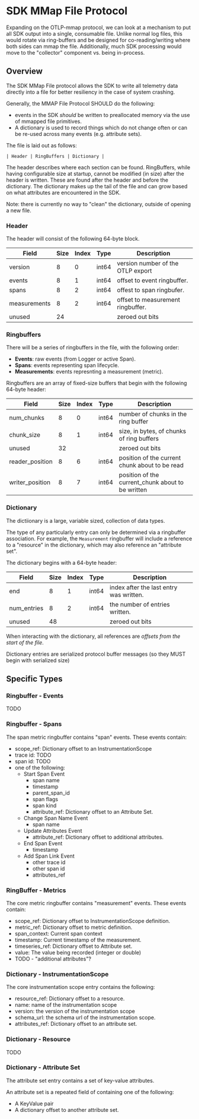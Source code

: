 # SDK MMap File Protocol

Expanding on the OTLP-mmap protocol, we can look at a mechanism to put all SDK
output into a single, consumable file. Unlike normal log files, this would rotate
via ring-buffers and be designed for co-reading/writing where both sides can mmap
the file.  Additionally, much SDK processing would move to the "collector"
component vs. being in-process.

## Overview

The SDK MMap File protocol allows the SDK to write all telemetry data directly into
a file for better resiliency in the case of system crashing.


Generally, the MMAP File Protocol SHOULD do the following:

- events in the SDK *should* be written to preallocated memory via the use of mmapped file
  primitives.
- A dictionary is used to record things which do not change often or can be re-used across
  many events (e.g. attribute sets).

The file is laid out as follows:

```
| Header | RingBuffers | Dictionary |
```

The header describes where each section can be found.  RingBuffers, while having configurable
size at startup, cannot be modified (in size) after the header is written. These are found
after the header and before the dictionary.  The dictionary makes up the tail of the file and
can grow based on what attributes are encountered in the SDK.

Note: there is currently no way to "clean" the dictionary, outside of opening a new file.


### Header

The header will consist of the following 64-byte block.

| Field            | Size | Index | Type | Description                                        |
|------------------|------|-------|------|----------------------------------------------------|
| version          | 8    | 0     | int64 | version number of the OTLP export                 |
| events           | 8    | 1     | int64 | offset to event ringbuffer.                       |
| spans            | 8    | 2     | int64 | offest to span ringbufer.                         |
| measurements     | 8    | 2     | int64 | offset to measurement ringbuffer.                 |
| unused           | 24   |       |       | zeroed out bits                                   |


### Ringbuffers

There will be a series of ringbuffers in the file, with the following
order:

- **Events**: raw events (from Logger or active Span).
- **Spans**: events representing span lifecycle.
- **Measurements**: events represnting a measurement (metric).

Ringbuffers are an array of fixed-size buffers that begin with the following 64-byte header:

| Field            | Size | Index | Type | Description                                        |
|------------------|------|-------|------|----------------------------------------------------|
| num_chunks       | 8    | 0     | int64 | number of chunks in the ring buffer               |
| chunk_size       | 8    | 1     | int64 | size, in bytes, of chunks of ring buffers         |
| unused           | 32   |       |       | zeroed out bits                                   |
| reader_position  | 8    | 6     | int64 | position of the current chunk about to be read    |
| writer_position  | 8    | 7     | int64 | position of the current_chunk about to be written |

### Dictionary

The dictiionary is a large, variable sized, collection of data types.

The type of any particularly entry can only be determined via a ringbuffer association.  For example, the `Measurement` ringbuffer will include a reference to a "resource" in the dictionary, which may also reference an "attribute set".


The dictionary begins with a 64-byte header:

| Field            | Size | Index | Type  | Description                                        |
|------------------|------|-------|-------|----------------------------------------------------|
| end              | 8    | 1     | int64 | index after the last entry was written.                |
| num_entries      | 8    | 2     | int64 | the number of entries written.                     |
| unused           | 48   |       |       | zeroed out bits                                    |

When interacting with the dictionary, all references are *offsets from the start of the file*.

Dictionary entries are serialized protocol buffer messages (so they MUST begin with serialized size)

## Specific Types

### Ringbuffer - Events

TODO

### Ringbuffer - Spans

The span metric ringbuffer contains "span" events.  These events contain:

- scope_ref: Dictionary offset to an InstrumentationScope
- trace id: TODO
- span id: TODO
- one of the following:
  - Start Span Event
    - span name
    - timestamp
    - parent_span_id
    - span flags
    - span kind
    - attribute_ref: Dictionary offset to an Attribute Set.
  - Change Span Name Event
    - span name
  - Update Attributes Event
    - attribute_ref: Dictionary offset to additional attributes.
  - End Span Event
    - timestamp
  - Add Span Link Event
    - other trace id
    - other span id
    - attributes_ref

### RingBuffer - Metrics

The core metric ringbuffer contains "measurement" events. These events contain:

- scope_ref: Dictionary offset to InstrumentationScope definition.
- metric_ref: Dictionary offset to metric definition.
- span_context: Current span context
- timestamp: Current timestamp of the measurement.
- timeseries_ref: Dictionary offset to Attribute set.
- value: The value being recorded (integer or double)
- TODO - "additional attributes"?


### Dictionary - InstrumentationScope

The core instrumentation scope entry contains the following:

- resource_ref: Dictionary offset to a resource.
- name: name of the instrumentation scope
- version: the version of the instrumentation scope
- schema_url: the schema url of the instrumentation scope.
- attributes_ref: Dictionary offset to an attribute set.

### Dictionary - Resource

TODO

### Dictionary - Attribute Set

The attribute set entry contains a set of key-value attributes.

An attribute set is a repeated field of containing one of the following:

- A KeyValue pair
- A dictionary offset to another attribute set.